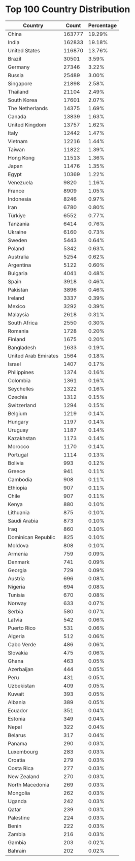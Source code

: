 # Top 100 Country Distribution
| Country | Count | Percentage |
|----|----|----|
| China | 163777 | 19.29% |
| India | 162833 | 19.18% |
| United States | 116870 | 13.76% |
| Brazil | 30501 | 3.59% |
| Germany | 27346 | 3.22% |
| Russia | 25489 | 3.00% |
| Singapore | 21898 | 2.58% |
| Thailand | 21104 | 2.49% |
| South Korea | 17601 | 2.07% |
| The Netherlands | 14375 | 1.69% |
| Canada | 13839 | 1.63% |
| United Kingdom | 13757 | 1.62% |
| Italy | 12442 | 1.47% |
| Vietnam | 12216 | 1.44% |
| Taiwan | 11822 | 1.39% |
| Hong Kong | 11513 | 1.36% |
| Japan | 11476 | 1.35% |
| Egypt | 10369 | 1.22% |
| Venezuela | 9820 | 1.16% |
| France | 8909 | 1.05% |
| Indonesia | 8246 | 0.97% |
| Iran | 6780 | 0.80% |
| Türkiye | 6552 | 0.77% |
| Tanzania | 6414 | 0.76% |
| Ukraine | 6160 | 0.73% |
| Sweden | 5443 | 0.64% |
| Poland | 5342 | 0.63% |
| Australia | 5254 | 0.62% |
| Argentina | 5122 | 0.60% |
| Bulgaria | 4041 | 0.48% |
| Spain | 3918 | 0.46% |
| Pakistan | 3896 | 0.46% |
| Ireland | 3337 | 0.39% |
| Mexico | 3292 | 0.39% |
| Malaysia | 2618 | 0.31% |
| South Africa | 2550 | 0.30% |
| Romania | 1728 | 0.20% |
| Finland | 1675 | 0.20% |
| Bangladesh | 1633 | 0.19% |
| United Arab Emirates | 1564 | 0.18% |
| Israel | 1407 | 0.17% |
| Philippines | 1374 | 0.16% |
| Colombia | 1361 | 0.16% |
| Seychelles | 1322 | 0.16% |
| Czechia | 1312 | 0.15% |
| Switzerland | 1294 | 0.15% |
| Belgium | 1219 | 0.14% |
| Hungary | 1197 | 0.14% |
| Uruguay | 1187 | 0.14% |
| Kazakhstan | 1173 | 0.14% |
| Morocco | 1170 | 0.14% |
| Portugal | 1114 | 0.13% |
| Bolivia | 993 | 0.12% |
| Greece | 941 | 0.11% |
| Cambodia | 908 | 0.11% |
| Ethiopia | 907 | 0.11% |
| Chile | 907 | 0.11% |
| Kenya | 880 | 0.10% |
| Lithuania | 875 | 0.10% |
| Saudi Arabia | 873 | 0.10% |
| Iraq | 860 | 0.10% |
| Dominican Republic | 825 | 0.10% |
| Moldova | 808 | 0.10% |
| Armenia | 759 | 0.09% |
| Denmark | 741 | 0.09% |
| Georgia | 729 | 0.09% |
| Austria | 696 | 0.08% |
| Nigeria | 694 | 0.08% |
| Tunisia | 670 | 0.08% |
| Norway | 633 | 0.07% |
| Serbia | 580 | 0.07% |
| Latvia | 542 | 0.06% |
| Puerto Rico | 531 | 0.06% |
| Algeria | 512 | 0.06% |
| Cabo Verde | 486 | 0.06% |
| Slovakia | 475 | 0.06% |
| Ghana | 463 | 0.05% |
| Azerbaijan | 444 | 0.05% |
| Peru | 431 | 0.05% |
| Uzbekistan | 409 | 0.05% |
| Kuwait | 393 | 0.05% |
| Albania | 389 | 0.05% |
| Ecuador | 351 | 0.04% |
| Estonia | 349 | 0.04% |
| Nepal | 322 | 0.04% |
| Belarus | 317 | 0.04% |
| Panama | 290 | 0.03% |
| Luxembourg | 283 | 0.03% |
| Croatia | 279 | 0.03% |
| Costa Rica | 277 | 0.03% |
| New Zealand | 270 | 0.03% |
| North Macedonia | 269 | 0.03% |
| Mongolia | 262 | 0.03% |
| Uganda | 242 | 0.03% |
| Qatar | 239 | 0.03% |
| Palestine | 224 | 0.03% |
| Benin | 222 | 0.03% |
| Zambia | 216 | 0.03% |
| Gambia | 203 | 0.02% |
| Bahrain | 202 | 0.02% |
